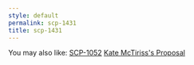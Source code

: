 ```yaml
---
style: default
permalink: scp-1431
title: scp-1431
---
```

You may also like:
[SCP-1052](http://scp-wiki.net/scp-1052)
[Kate McTiriss's Proposal](http://scp-wiki.net/kate-mctiriss-s-proposal)